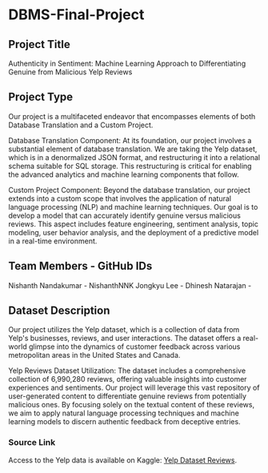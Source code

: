 # DBMS-Final-Project

## Project Title
Authenticity in Sentiment: Machine Learning Approach to Differentiating Genuine from Malicious Yelp Reviews

## Project Type
Our project is a multifaceted endeavor that encompasses elements of both Database Translation and a Custom Project.

Database Translation Component: At its foundation, our project involves a substantial element of database translation. We are taking the Yelp dataset, which is in a denormalized JSON format, and restructuring it into a relational schema suitable for SQL storage. This restructuring is critical for enabling the advanced analytics and machine learning components that follow.

Custom Project Component: Beyond the database translation, our project extends into a custom scope that involves the application of natural language processing (NLP) and machine learning techniques. Our goal is to develop a model that can accurately identify genuine versus malicious reviews. This aspect includes feature engineering, sentiment analysis, topic modeling, user behavior analysis, and the deployment of a predictive model in a real-time environment. 


## Team Members - GitHub IDs
Nishanth Nandakumar - NishanthNNK
Jongkyu Lee - 
Dhinesh Natarajan - 

## Dataset Description

Our project utilizes the Yelp dataset, which is a collection of data from Yelp's businesses, reviews, and user interactions. The dataset offers a real-world glimpse into the dynamics of customer feedback across various metropolitan areas in the United States and Canada. 

Yelp Reviews Dataset Utilization:
The dataset includes a comprehensive collection of 6,990,280 reviews, offering valuable insights into customer experiences and sentiments. Our project will leverage this vast repository of user-generated content to differentiate genuine reviews from potentially malicious ones. By focusing solely on the textual content of these reviews, we aim to apply natural language processing techniques and machine learning models to discern authentic feedback from deceptive entries.

### Source Link
Access to the Yelp data is available on Kaggle: [Yelp Dataset Reviews](https://www.kaggle.com/datasets/yelp-dataset/yelp-dataset).



